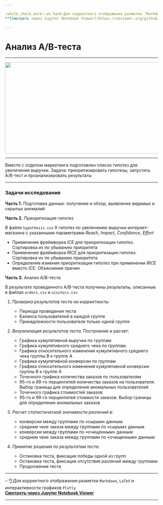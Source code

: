 ```yaml
---

:white_check_mark::ok_hand:Для корректного отображения разметки `Markdown`, `LaTeX` и интерактивности графиков `Plotly` </br>
**[Cмотреть через Jupyter Notebook Viewer](https://nbviewer.org/github/NikitaGirya/a-b-test_analysis/blob/main/Girya_a-b-test_analysis.ipynb)**

---
```


# Анализ А/В-теста

---

<p align='center'>
  <img src='https://cdn.pushalert.co/img/ab-testing-push-notifications.gif' width=650 height=300 />
</p>

---

Вместе с отделом маркетинга подготовлен список гипотез для увеличения выручки. Задача: приоритизировать гипотезы, запустить A/B-тест и проанализировать результаты

---

### Задачи исследования


**Часть 1.** Подготовка данных: получение и обзор, выявление видимых и скрытых аномалий

**Часть 2.** Приоритизация гипотез

В файле `hypothesis.csv` 9 гипотез по увеличению выручки интернет-магазина с указанными параметрами *Reach*, *Impact*, *Confidence*, *Effort*

* Применение фреймворка *ICE* для приоритизации гипотез. Сортировка их по убыванию приоритета
* Применение фреймворка *RICE* для приоритизации гипотез. Сортировка их по убыванию приоритета
* Определение измения приоритизации гипотез при применении *RICE* вместо *ICE*. Объяснение причин

**Часть 3.** Анализ A/B-теста

В результате проведенного A/B-теста получены результаты, описанные в файлах `orders.csv` и `visitors.csv`

1. *Проверка результатов теста на корректность*:

    * Периода проведения теста
    * Баланса пользователей в каждой группе
    * Принадлежности пользователя только одной группе </br>

2. *Визуализация результатов теста.* Построение и расчет:
    * Графика кумулятивной выручки по группам
    * Графика кумулятивного среднего чека по группам. 
    * Графика относительного изменения кумулятивного среднего чека группы B к группе A
    * Графика кумулятивной конверсии по группам
    * Графика относительного изменения кумулятивной конверсии группы B к группе A
    * Точечного графика количества заказов по пользователям
    * 95-го и 99-го перцентилей количества заказов на пользователя. Выбор границы для определения аномальных пользователей
    * Точечного графика стоимостей заказов
    * 95-го и 99-го перцентилей стоимости заказов. Выбор границы для определения аномальных заказов </br>

3. *Расчет статистической значимости различий в*:
    * конверсии между группами по «сырым» данным
    * среднем чеке заказа между группами по «сырым» данным
    * конверсии между группами по «очищенным» данным
    * среднем чеке заказа между группами по «очищенным» данным </br>

4. *Принятие решения по результатам теста*:
    * Остановка теста, фиксация победы одной из групп
    * Остановка теста, фиксация отсутствия различий между группами
    * Продолжение теста

---

:white_check_mark::ok_hand:Для корректного отображения разметки `Markdown`, `LaTeX` и интерактивности графиков `Plotly` </br>
**[Cмотреть через Jupyter Notebook Viewer](https://nbviewer.org/github/NikitaGirya/a-b-test_analysis/blob/main/Girya_a-b-test_analysis.ipynb)**

---
